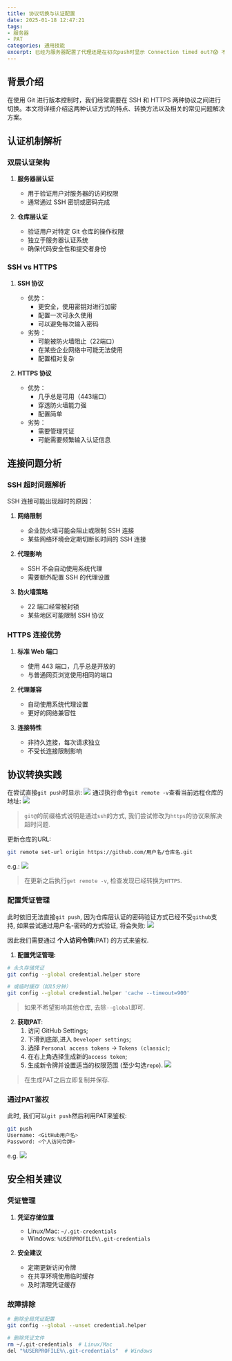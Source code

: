 ```yaml
---
title: 协议切换与认证配置
date: 2025-01-18 12:47:21
tags: 
- 服务器
- PAT
categories: 通用技能
excerpt: 已经为服务器配置了代理还是在初次push时显示 Connection timed out?😱 不要急, 可能需要在SSH与Https协议之间进行切换~
---
```


## 背景介绍
在使用 Git 进行版本控制时，我们经常需要在 SSH 和 HTTPS 两种协议之间进行切换。本文将详细介绍这两种认证方式的特点、转换方法以及相关的常见问题解决方案。

## 认证机制解析

### 双层认证架构
1. **服务器层认证**
   - 用于验证用户对服务器的访问权限
   - 通常通过 SSH 密钥或密码完成

2. **仓库层认证**
   - 验证用户对特定 Git 仓库的操作权限
   - 独立于服务器认证系统
   - 确保代码安全性和提交者身份

### SSH vs HTTPS 


1. **SSH 协议**
   - 优势：
     - 更安全，使用密钥对进行加密
     - 配置一次可永久使用
     - 可以避免每次输入密码
   - 劣势：
     - 可能被防火墙阻止（22端口）
     - 在某些企业网络中可能无法使用
     - 配置相对复杂

2. **HTTPS 协议**
   - 优势：
     - 几乎总是可用（443端口）
     - 穿透防火墙能力强
     - 配置简单
   - 劣势：
     - 需要管理凭证
     - 可能需要频繁输入认证信息

## 连接问题分析

### SSH 超时问题解析
SSH 连接可能出现超时的原因：
1. **网络限制**
   - 企业防火墙可能会阻止或限制 SSH 连接
   - 某些网络环境会定期切断长时间的 SSH 连接

2. **代理影响**
   - SSH 不会自动使用系统代理
   - 需要额外配置 SSH 的代理设置

3. **防火墙策略**
   - 22 端口经常被封锁
   - 某些地区可能限制 SSH 协议

### HTTPS 连接优势
1. **标准 Web 端口**
   - 使用 443 端口，几乎总是开放的
   - 与普通网页浏览使用相同的端口

2. **代理兼容**
   - 自动使用系统代理设置
   - 更好的网络兼容性

3. **连接特性**
   - 非持久连接，每次请求独立
   - 不受长连接限制影响

## 协议转换实践
在尝试直接`git push`时显示:
![](/img/2025-01-18-12-58-38.png)
通过执行命令`git remote -v`查看当前远程仓库的地址:
![](/img/2025-01-18-13-01-29.png)
> `git@`的前缀格式说明是通过`ssh`的方式, 我们尝试修改为`https`的协议来解决超时问题.

更新仓库的URL:
```bash
git remote set-url origin https://github.com/用户名/仓库名.git
```
e.g.: 
![](/img/2025-01-18-13-03-21.png)
> 在更新之后执行`get remote -v`, 检查发现已经转换为`HTTPS`.


### 配置凭证管理
此时依旧无法直接`git push`, 因为仓库层认证的密码验证方式已经不受`github`支持, 如果尝试通过用户名-密码的方式验证, 将会失败:
![](/img/2025-01-18-13-09-11.png)

因此我们需要通过 **个人访问令牌**(PAT) 的方式来鉴权.
1. **配置凭证管理:**
```bash
# 永久存储凭证
git config --global credential.helper store

# 或临时缓存（如15分钟）
git config --global credential.helper 'cache --timeout=900'
```
> 如果不希望影响其他仓库, 去除`--global`即可.

2. **获取PAT**:
   1. 访问 GitHub Settings;
   2. 下滑到底部,进入 `Developer settings`;
   3. 选择 `Personal access tokens` → `Tokens (classic)`;
   4. 在右上角选择生成新的`access token`;
   5. 生成新令牌并设置适当的权限范围 (至少勾选`repo`).
![](/img/2025-01-18-13-15-38.png)
> 在生成PAT之后立即复制并保存.


### 通过PAT鉴权
此时, 我们可以`git push`然后利用PAT来鉴权:
```bash
git push
Username: <GitHub用户名>
Password: <个人访问令牌>
```
e.g.
![](/img/2025-01-18-13-23-22.png)

## 安全相关建议

### 凭证管理
1. **凭证存储位置**
   - Linux/Mac: `~/.git-credentials`
   - Windows: `%USERPROFILE%\.git-credentials`

2. **安全建议**
   - 定期更新访问令牌
   - 在共享环境使用临时缓存
   - 及时清理凭证缓存

### 故障排除
```bash
# 删除全局凭证配置
git config --global --unset credential.helper

# 删除凭证文件
rm ~/.git-credentials  # Linux/Mac
del "%USERPROFILE%\.git-credentials"  # Windows
```
